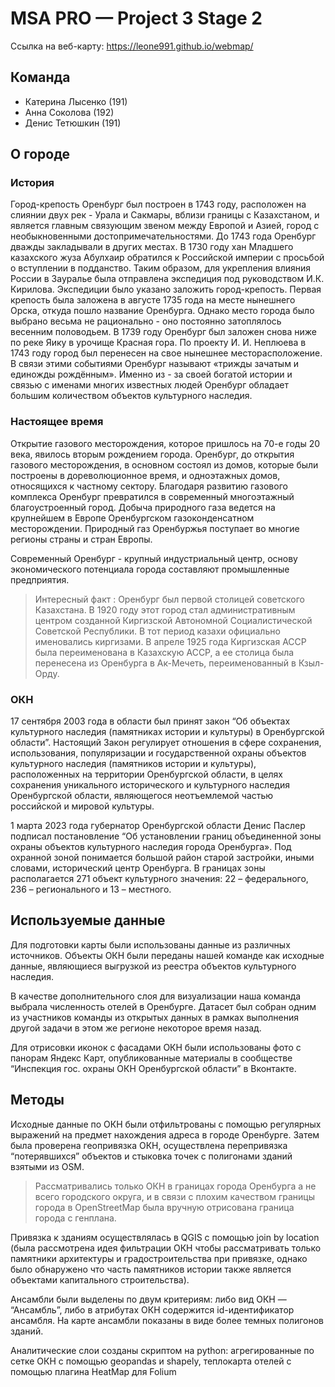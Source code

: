 # MSA PRO — Project 3 Stage 2

Ссылка на веб-карту: https://leone991.github.io/webmap/

## Команда

- Катерина Лысенко (191) 
- Анна Соколова (192)
- Денис Тетюшкин (191)

## О городе

### История
Город-крепость Оренбург был построен в 1743 году, расположен на слиянии двух рек - Урала и Сакмары, вблизи границы с Казахстаном, и является главным связующим звеном между Европой и Азией, город с необыкновенными достопримечательностями.
До 1743 года Оренбург дважды закладывали в других местах. В 1730 году хан Младшего казахского жуза Абулхаир обратился к Российской империи с просьбой о вступлении в подданство. Таким образом, для укрепления влияния России в Зауралье была отправлена экспедиция под руководством И.К. Кирилова. Экспедиции было указано заложить город-крепость. Первая крепость была заложена в августе 1735 года на месте нынешнего Орска, откуда пошло название Оренбурга. Однако место города было выбрано весьма не рационально - оно постоянно затоплялось весенним половодьем.
В 1739 году Оренбург был заложен снова ниже по реке Яику в урочище Красная гора. По проекту И. И. Неплюева в 1743 году город был перенесен на свое нынешнее месторасположение. В связи этими событиями Оренбург называют «трижды зачатым и единожды рождённым».
Именно из - за своей богатой истории  и связью с именами многих известных людей Оренбург обладает большим количеством объектов культурного наследия. 

### Настоящее время
Открытие газового месторождения, которое пришлось на 70-е годы 20 века, явилось вторым рождением города. Оренбург, до открытия газового месторождения, в основном состоял из домов, которые были построены в дореволюционное время, и одноэтажных домов, относящихся к частному сектору. Благодаря развитию газового комплекса Оренбург превратился в современный многоэтажный благоустроенный город. Добыча природного газа ведется на крупнейшем в Европе Оренбургском газоконденсатном месторождении. Природный газ Оренбуржья поступает во многие регионы страны и стран Европы.

Современный Оренбург - крупный индустриальный центр, основу экономического потенциала города составляют промышленные предприятия.

>Интересный факт : Оренбург был первой столицей советского Казахстана. В 1920 году этот город стал административным центром созданной Киргизской Автономной Социалистической Советской Республики. В тот период казахи официально именовались киргизами. В апреле 1925 года Киргизская АССР была переименована в Казахскую АССР, а ее столица была перенесена из Оренбурга в Ак-Мечеть, переименованный в Кзыл-Орду. 

### ОКН
17 сентября 2003 года в области был принят закон “Об объектах культурного наследия (памятниках истории и культуры) в Оренбургской области”. Настоящий Закон регулирует отношения в сфере сохранения, использования,  популяризации  и  государственной  охраны объектов    культурного   наследия   (памятников  истории и культуры), расположенных на территории   Оренбургской  области,  в  целях    сохранения  уникального  исторического  и   культурного наследия Оренбургской области, являющегося неотъемлемой частью российской и мировой культуры.

1 марта 2023 года губернатор Оренбургской области Денис Паслер подписал постановление “Об установлении границ объединенной зоны охраны объектов культурного наследия города Оренбурга». Под охранной зоной понимается большой район старой застройки, иными словами, исторический центр Оренбурга. В границах зоны располагается 271 объект культурного значения: 22 – федерального, 236 – регионального и 13 – местного.

## Используемые данные

Для подготовки карты были использованы данные из различных источников. Объекты ОКН были переданы нашей команде как исходные данные, являющиеся выгрузкой из реестра объектов культурного наследия.

В качестве дополнительного слоя для визуализации наша команда выбрала численность отелей в Оренбурге. Датасет был собран одним из участников команды из открытых данных  в рамках выполнения другой задачи в этом же регионе некоторое время назад.

Для отрисовки иконок с фасадами ОКН были использованы фото с панорам Яндекс Карт, опубликованные материалы в сообществе “Инспекция гос. охраны ОКН Оренбургской области” в Вконтакте. 

## Методы

Исходные данные по ОКН были отфильтрованы с помощью регулярных выражений на предмет нахождения адреса в городе Оренбурге. Затем была проверена геопривязка ОКН, осуществлена перепривязка “потерявшихся” объектов и стыковка точек с полигонами зданий взятыми из OSM.

> Рассматривались только ОКН в границах города Оренбурга а не всего городского округа, и в связи с плохим качеством границы города в OpenStreetMap была вручную отрисована граница города с генплана.

Привязка к зданиям осуществлялась в QGIS с помощью join by location (была рассмотрена идея фильтрации ОКН чтобы рассматривать только памятники архитектуры и градостроительства при привязке, однако было обнаружено что часть памятников истории также является объектами капитального строительства).

Ансамбли были выделены по двум критериям: либо вид ОКН — “Ансамбль”, либо в атрибутах ОКН содержится id-идентификатор  ансамбля. На карте ансамбли показаны в виде более темных полигонов зданий.

Аналитические слои созданы скриптом на python: агрегированные по сетке ОКН с помощью geopandas и shapely, теплокарта отелей с помощью плагина HeatMap для Folium 

